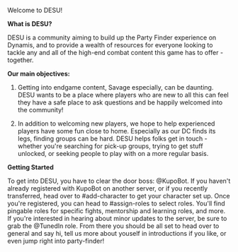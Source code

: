 Welcome to DESU!

**What is DESU?** 

DESU is a community aiming to build up the Party Finder experience on Dynamis, and to provide a wealth of resources for everyone looking to tackle any and all of the high-end combat content this game has to offer - together.

**Our main objectives:**

1. Getting into endgame content, Savage especially, can be daunting. DESU wants to be a place where players who are new to all this can feel they have a safe place to ask questions and be happily welcomed into the community!

2. In addition to welcoming new players, we hope to help experienced players have some fun close to home. Especially as our DC finds its legs, finding groups can be hard. DESU helps folks get in touch - whether you're searching for pick-up groups, trying to get stuff unlocked, or seeking people to play with on a more regular basis.

**Getting Started**

To get into DESU, you have to clear the door boss: @KupoBot. If you haven't already registered with KupoBot on another server, or if you recently transferred, head over to #add-character to get your character set up. Once you're registered, you can head to ⁠#assign-roles to select roles. You'll find pingable roles for specific fights, mentorship and learning roles, and more. If you're interested in hearing about minor updates to the server, be sure to grab the @TunedIn role. From there you should be all set to head over to ⁠general and say hi, tell us more about youself in ⁠introductions if you like, or even jump right into ⁠party-finder!